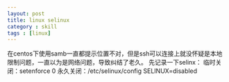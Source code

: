 ```yaml
---
layout: post
title: linux selinux
category : skill
tags : [linux]
---
```


在centos下使用samb一直都提示位置不对，但是ssh可以连接上就没怀疑是本地限制问题，一直以为是网络问题，导致纠结了老久。
先记录一下selinx：
临时关闭：setenforce 0
永久关闭：/etc/selinux/config SELINUX=disabled
[]()

